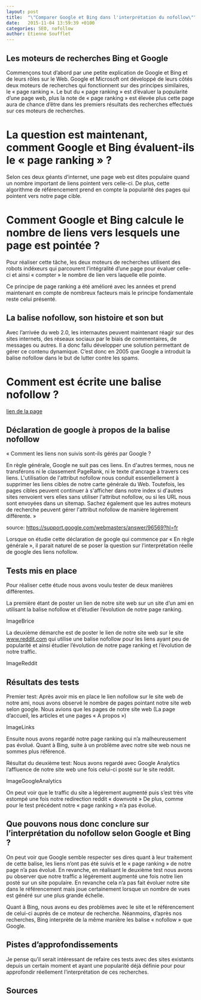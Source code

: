 ```yaml
---
layout: post
title:  "\"Comparer Google et Bing dans l'interprétation du nofollow\""
date:   2015-11-04 13:59:39 +0100
categories: SEO, nofollow
author: Etienne Soufflet
---
```

## Les moteurs de recherches Bing et Google
Commençons tout d’abord par une petite explication de Google et Bing et de leurs rôles sur le Web. Google et Microsoft ont développé de leurs côtés deux moteurs de recherches qui fonctionnent sur des principes similaires, le « page ranking ». Le but du « page ranking » est d’évaluer la popularité d’une page web, plus la note de « page ranking » est élevée plus cette page aura de chance d’être dans les premiers résultats des recherches effectués sur ces moteurs de recherches. 

# La question est maintenant, comment Google et Bing évaluent-ils le « page ranking » ?

Selon ces deux géants d’internet, une page web est dites populaire quand un nombre important de liens pointent vers celle-ci. De plus, cette algorithme de référencement prend en compte la popularité des pages qui pointent vers notre page cible.

# Comment Google et Bing calcule le nombre de liens vers lesquels une page est pointée ?

Pour réaliser cette tâche, les deux moteurs de recherches utilisent des robots indéxeurs qui parcourent l’intégralité d’une page pour évaluer celle-ci et ainsi « compter » le nombre de lien vers laquelle elle pointe. 

Ce principe de page ranking a été amélioré avec les années et prend maintenant en compte de nombreux facteurs mais le principe fondamentale reste celui présenté.

## La balise nofollow, son histoire et son but

Avec l’arrivée du web 2.0, les internautes peuvent maintenant réagir sur des sites internets, des réseaux sociaux par le biais de commentaires, de messages ou autres. Il a donc fallu développer une solution permettant de gérer ce contenu dynamique. 
C’est donc en 2005 que Google a introduit la balise nofollow dans le but de lutter contre les spams. 

# Comment est écrite une balise nofollow ?

<a href='http://www.exemple.com/' rel='nofollow'>lien de la page</a>

## Déclaration de google à propos de la balise nofollow

« Comment les liens non suivis sont-ils gérés par Google ?

En règle générale, Google ne suit pas ces liens. En d'autres termes, nous ne transférons ni le classement PageRank, ni le texte d'ancrage à travers ces liens. L'utilisation de l'attribut nofollow nous conduit essentiellement à supprimer les liens cibles de notre carte générale du Web. Toutefois, les pages cibles peuvent continuer à s'afficher dans notre index si d'autres sites renvoient vers elles sans utiliser l'attribut nofollow, ou si les URL nous sont envoyées dans un sitemap. Sachez également que les autres moteurs de recherche peuvent gérer l'attribut nofollow de manière légèrement différente. »

source: https://support.google.com/webmasters/answer/96569?hl=fr

Lorsque on étudie cette déclaration de google qui commence par « En règle générale », il parait naturel de se poser la question sur l’interprétation réelle de google des liens nofollow.

## Tests mis en place

Pour réaliser cette étude nous avons voulu tester de deux manières différentes. 

La première étant de poster un lien de notre site web sur un site d’un ami en utilisant la balise nofollow et d’étudier l’évolution de notre page ranking.

ImageBrice

La deuxième démarche est de poster le lien de notre site web sur le site www.reddit.com qui utilise une balise nofollow pour les liens ayant peu de popularité et ainsi étudier l’évolution de notre page ranking et l’évolution de notre traffic.

ImageReddit

## Résultats des tests

Premier test: Après avoir mis en place le lien nofollow sur le site web de notre ami, nous avons observé le nombre de pages pointant notre site web selon google. Nous avions que les pages de notre site web (La page d’accueil, les articles et une pages « A propos »)

ImageLinks

Ensuite nous avons regardé notre page ranking qui n’a malheureusement pas évolué.
Quant à Bing, suite à un problème avec notre site web nous ne sommes plus référencé.

Résultat du deuxième test: Nous avons regardé avec Google Analytics l’affluence de notre site web une fois celui-ci posté sur le site reddit.

ImageGoogleAnalytics

On peut voir que le traffic du site a légèrement augmenté puis s’est très vite estompé une fois notre redirection reddit « downvoté »
De plus, comme pour le test précédent notre « page ranking » n’a pas évolué.

## Que pouvons nous donc conclure sur l’interprétation du nofollow selon Google et Bing ?

On peut voir que Google semble respecter ses dires quant à leur traitement de cette balise, les liens n’ont pas été suivis et le « page ranking » de notre page n’a pas évolué. En revanche, en réalisant le deuxième test nous avons pu observer que notre traffic a légèrement augmenté une fois notre lien posté sur un site populaire. En revanche cela n’a pas fait évoluer notre site dans le référencement mais joue certainement lorsque un nombre de vues est généré sur une plus grande échelle.

Quant à Bing, nous avons eu des problèmes avec le site et le référencement de celui-ci auprès de ce moteur de recherche. Néanmoins, d’après nos recherches, Bing interprète de la même manière les balise « nofollow » que Google. 

## Pistes d’approfondissements 

Je pense qu’il serait intéressant de refaire ces tests avec des sites existants depuis un certain moment et ayant une popularité déjà définie pour pour approfondir réellement l’interprétation de ces recherches.

## Sources


